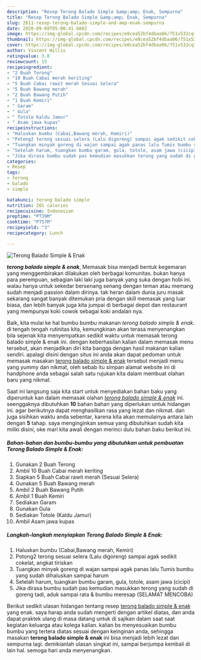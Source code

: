 ```yaml
---
description: "Resep Terong Balado Simple &amp;amp; Enak, Sempurna"
title: "Resep Terong Balado Simple &amp;amp; Enak, Sempurna"
slug: 2611-resep-terong-balado-simple-and-amp-enak-sempurna
date: 2020-09-09T05:00:41.680Z
image: https://img-global.cpcdn.com/recipes/e8cea52bf4dbaa06/751x532cq70/terong-balado-simple-enak-foto-resep-utama.jpg
thumbnail: https://img-global.cpcdn.com/recipes/e8cea52bf4dbaa06/751x532cq70/terong-balado-simple-enak-foto-resep-utama.jpg
cover: https://img-global.cpcdn.com/recipes/e8cea52bf4dbaa06/751x532cq70/terong-balado-simple-enak-foto-resep-utama.jpg
author: Vincent Willis
ratingvalue: 3.8
reviewcount: 15
recipeingredient:
- "2 Buah Terong"
- "10 Buah Cabai merah keriting"
- "5 Buah Cabai rawit merah Sesuai Selera"
- "5 Buah Bawang merah"
- "2 Buah Bawang Putih"
- "1 Buah Kemiri"
- " Garam"
- " Gula"
- " Totole Kaldu Jamur"
- " Asam jawa kupas"
recipeinstructions:
- "Haluskan bumbu (Cabai,Bawang merah, Kemiri)"
- "Potong2 terong sesuai selera (Lalu digoreng) sampai agak sedikit cokelat, angkat tiriskan"
- "Tuangkan minyak goreng di wajan sampai agak panas lalu Tumis bumbu yang sudah dihaluskan sampai harum"
- "Setelah harum, tuangkan bumbu garam, gula, totole, asam jawa (cicipi)"
- "Jika dirasa bumbu sudah pas kemudian masukkan terong yang sudah di goreng tadi, aduk sampai rata &amp; bumbu meresap (SELAMAT MENCOBA)"
categories:
- Resep
tags:
- terong
- balado
- simple

katakunci: terong balado simple 
nutrition: 201 calories
recipecuisine: Indonesian
preptime: "PT39M"
cooktime: "PT57M"
recipeyield: "3"
recipecategory: Lunch

---
```



![Terong Balado Simple &amp; Enak](https://img-global.cpcdn.com/recipes/e8cea52bf4dbaa06/751x532cq70/terong-balado-simple-enak-foto-resep-utama.jpg)

<b><i>terong balado simple &amp; enak</i></b>, Memasak bisa menjadi bentuk kegemaran yang menggembirakan dilakukan oleh berbagai komunitas. bukan hanya para perempuan, sebagian laki laki juga banyak yang suka dengan hobi ini. walau hanya untuk sekedar bersenang senang dengan teman atau memang sudah menjadi passion dalam dirinya. tak heran dalam dunia juru masak sekarang sangat banyak ditemukan pria dengan skill memasak yang luar biasa, dan lebih banyak juga kita jumpai di berbagai depot dan restaurant yang mempunyai koki cowok sebagai koki andalan nya.

Baik, kita mulai ke hal bumbu bumbu makanan <i>terong balado simple &amp; enak</i>. di tengah tengah rutinitas kita, kemungkinan akan terasa menyenangkan bila sejenak kita menyempatkan sedikit waktu untuk memasak terong balado simple &amp; enak ini. dengan keberhasilan kalian dalam memasak menu tersebut, akan menjadikan diri kita bangga dengan hasil makanan kalian sendiri. apalagi disini dengan situs ini anda akan dapat pedoman untuk memasak masakan <u>terong balado simple &amp; enak</u> tersebut menjadi menu yang yummy dan nikmat, oleh sebab itu simpan alamat website ini di handphone anda sebagai salah satu rujukan kita dalam membuat olahan baru yang nikmat.




Saat ini langsung saja kita start untuk menyediakan bahan baku yang diperuntuk kan dalam memasak olahan <u><i>terong balado simple &amp; enak</i></u> ini. seenggaknya dibutuhkan <b>10</b> bahan bahan yang diperlukan untuk hidangan ini. agar berikutnya dapat menghasilkan rasa yang lezat dan nikmat. dan juga sisihkan waktu anda sebentar, karena kita akan memulainya antara lain dengan <b>5</b> tahap. saya menginginkan semua yang dibutuhkan sudah kita miliki disini, oke mari kita awali dengan merinci dulu bahan baku berikut ini.

<!--inarticleads1-->

##### Bahan-bahan dan bumbu-bumbu yang dibutuhkan untuk pembuatan Terong Balado Simple &amp; Enak:

1. Gunakan 2 Buah Terong
1. Ambil 10 Buah Cabai merah keriting
1. Siapkan 5 Buah Cabai rawit merah (Sesuai Selera)
1. Gunakan 5 Buah Bawang merah
1. Ambil 2 Buah Bawang Putih
1. Ambil 1 Buah Kemiri
1. Sediakan  Garam
1. Gunakan  Gula
1. Sediakan  Totole (Kaldu Jamur)
1. Ambil  Asam jawa kupas




<!--inarticleads2-->

##### Langkah-langkah menyiapkan Terong Balado Simple &amp; Enak:

1. Haluskan bumbu (Cabai,Bawang merah, Kemiri)
1. Potong2 terong sesuai selera (Lalu digoreng) sampai agak sedikit cokelat, angkat tiriskan
1. Tuangkan minyak goreng di wajan sampai agak panas lalu Tumis bumbu yang sudah dihaluskan sampai harum
1. Setelah harum, tuangkan bumbu garam, gula, totole, asam jawa (cicipi)
1. Jika dirasa bumbu sudah pas kemudian masukkan terong yang sudah di goreng tadi, aduk sampai rata &amp; bumbu meresap (SELAMAT MENCOBA)




Berikut sedikit ulasan hidangan tentang resep <u>terong balado simple &amp; enak</u> yang enak. saya harap anda sudah mengerti dengan artikel diatas, dan anda dapat praktek ulang di masa datang untuk di sajikan dalam saat saat kegiatan keluarga atau kolega kalian. kalian bs menyesuaikan bumbu bumbu yang tertera diatas sesuai dengan keinginan anda, sehingga masakan <b>terong balado simple &amp; enak</b> ini bisa menjadi lebih lezat dan sempurna lagi. demikianlah ulasan singkat ini, sampai berjumpa kembali di lain hal. semoga hari anda menyenangkan.
